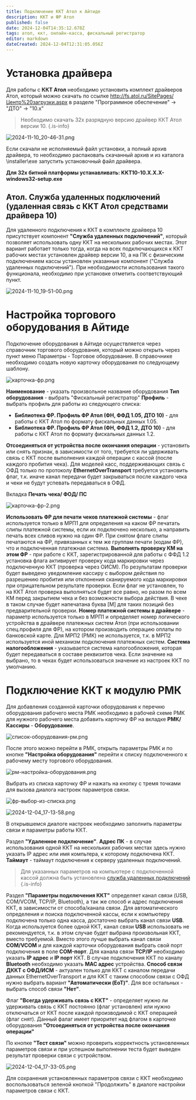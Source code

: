 ```yaml
---
title: Подключение ККТ Атол к Айтиде
description: ККТ и ФР Атол
published: false
date: 2024-12-04T14:35:12.678Z
tags: атол, ккт, онлайн-касса, фискальный регистратор
editor: markdown
dateCreated: 2024-12-04T12:31:05.056Z
---
```


# Установка драйвера
Для работы с **ККТ Атол** необходимо установить комплект драйверов Атол, который можно скачать по ссылке http://fs.atol.ru/SitePages/Центр%20загрузки.aspx в разделе "Программное обеспечение" -> "ДТО" -> "10.х"

> Необходимо скачать 32х разрядную версию драйвер ККТ Атол версии 10.
{.is-info}

![2024-11-10_20-46-31.png](/images/integrations/kktatol/2024-11-10_20-46-31.png)

Если скачали не исполняемый файл установки, а полный архив драйвера, то необходимо распаковать скачанный архив и из каталога \\installer\\exe запустить установочный файл драйвера.

**Для 32х битной платформы устанавливать: KKT10-10.X.X.X-windows32-setup.exe**

## Атол. Служба удаленных подключений (удаленная связь с ККТ Атол средствами драйвера 10)

Для удаленного подключения к ККТ в комплекте драйвера 10 присутствует компонент **"Служба удаленных подключений"**, который позволяет использовать одну ККТ на нескольких рабочих местах. Этот вариант работает только тогда, когда на всех подключающихся к ККТ рабочих местах установлен драйвер версии 10, а на ПК с физическим подключением кассы установлен указанные компонент ("Служба удаленных подключений"). При необходимости использования такого функционала, необходимо при установке отметить соответствующий пункт.

![2024-11-10_19-51-00.png](/images/integrations/kktatol/2024-11-10_19-51-00.png)

# Настройка торгового оборудования в Айтиде
Подключение оборудования в Айтиде осуществляется через справочник торгового оборудования, который можно открыть через пункт меню Параметры - Торговое оборудование. В справочнике необходимо создать новую карточку оборудования по следующему шаблону.

![карточка-фр.png](/images/integrations/kktatol/карточка-фр.png)

**Наименование** - указать произвольное название оборудования
**Тип оборудования** - выбрать "Фискальный регистратор"
**Профиль** - выбрать профиль для работы из следующего списка:
 - **Библиотека ФР. Профиль ФР Атол (ФН, ФФД 1.05, ДТО 10)** - для работы с ККТ Атол по формату фискальных данных 1.05.
 - **Библиотека ФР. Профиль ФР Атол (ФН, ФФД 1.2, ДТО 10)** - для работы с ККТ Атол по формату фискальных данных 1.2.
 
**Отсоединяться от устройства после окончания операции** - установить или снять признак, в зависимости от того, требуется ли удерживать связь с ККТ после выполнения каждой операции с кассой (после каждого пробития чека). Для моделей касс, поддерживающих связь с ОФД только по протоколу **EthernetOverTransport** требуется установить флаг, т.к. иначе канал передачи будет закрываться после каждого чека и чеки не будут успевать передаваться в ОФД.

Вкладка **Печать чека/ ФОД/ ПС** 

![карточка-фр-2.png](/images/integrations/kktatol/карточка-фр-2.png)

**Использовать ФР для печати чеков платежной системы** - флаг используется только в МРП1 для определения на каком ФР печатать слипы платежной системы, если их подключено несколько, а направить печать всех сливов нужно на один ФР. При снятом флаге слипы печатаются на ФР, привязанных к тем же группам печати (кодам ФР), что и подключенная платежная система.
**Выполнять проверку КМ на этом ФР** - при работе с ККТ, зарегистрированной для работы с ФФД 1.2 установка флага активирует проверку кода маркировки через подключенную ККТ (проверка через ОИСМ). По результатам проверки будет выведено уведомление кассиру с выбором действия по разрешению пробития или отклонения сканируемого кода маркировки при отрицательном результате проверки. Если флаг не установлен, то на ККТ Атол проверка выполняться будет все равно, но разом по всем КМ перед закрытием чека и без возможности выбора действия. В чеке в таком случае будет напечатана буква \[М] для таких позиций без предварительной проверки.
**Номер платежной системы в драйвере** - параметр используется только в МРП1 и определяет номер логического устройства в драйвере платежных систем Атол (при использовании спец.профиля для ФР), на котором производить операцию оплаты по банковской карте. Для МРП2 (РМК) не используется, т.к. в МРП2 используется иной механизм подключения платежных систем.
**Система налогообложения** - указывается система налогообложения, которая будет передаваться в составе реквизитов чека. Если значение на выбрано, то в чеках будет использоваться значение из настроек ККТ по умолчанию.

# Подключение ККТ к модулю РМК
Для добавления созданной карточки оборудования к перечню оборудования рабочего места РМК необходимо в рабочей схеме РМК для нужного рабочего места добавить карточку ФР на вкладке **РМК/Кассиры** - **Оборудование**.

![список-оборудования-рм.png](/images/integrations/kktatol/список-оборудования-рм.png)

После этого можно перейти в РМК, открыть параметры РМК и по кнопке **"Настройка оборудования"** перейти к списку подключенного к рабочему месту торгового оборудования.

![рм-настройка-оборудования.png](/images/integrations/kktatol/рм-настройка-оборудования.png)

Выбрать из списка карточку ФР и нажать на кнопку с тремя точками для вызова диалога настроек параметров связи.

![фр-выбор-из-списка.png](/images/integrations/kktatol/фр-выбор-из-списка.png)

![2024-12-04_17-13-58.png](/images/integrations/kktatol/2024-12-04_17-13-58.png)

В открывшемся диалоге настроек необходимо заполнить параметры связи и параметры работы ККТ.

Раздел **"Удаленное подключение"**. 
**Адрес ПК** - в случае использования одной ККТ на нескольких рабочих местах здесь нужно указать IP адрес или имя компьтера, к которому подключена ККТ.
**Таймаут** - таймаут подключения к серверу удаленных подключений.

> Для указанных параметров на компьютере с подключенной кассой должна быть установлена [служба удаленных подключений](/integrations/kktatol#атол-служба-удаленных-подключений-удаленная-связь-с-ккт-атол-средствами-драйвера-10)
{.is-info}

Раздел **"Параметры подключения ККТ"** определяет канал связи (USB, COM/VCOM, TCP/IP, Bluetooth), а так же способ и адрес подключения ККТ, в зависимости от способа/канала связи.
Для автоматического определения и поиска подключенной кассы, если к компьютеру подключена только одна касса, достаточно выбрать канал связи **USB**.
Когда используется более одной ККТ, канал связи **USB** использовать не рекомендуется, т.к. в этом случае будет выбрана произвольная ККТ, вместо требуемой. Вместо этого лучше выбрать канал связи **COM/VCOM** и для каждой карточки оборудования выбрать свой порт подключения в поле **COM-порт**.
Для канала связи **TCP/IP** необходимо указать **IP адрес** и **IP порт** ККТ.
В случае подключения ККТ по каналу **Bluetooth** необходимо указать **MAC адрес** устройства.
**Способ связи ДККТ с ОФД/ИСМ** - актуален только для ККТ с каналом передачи данных EthernetOverTransport и для ККТ с таким способом связи с ОФД нужно выбрать вариант **"Автоматически (EoT)"**. Для все остальных - выбрать способ связи **"Нет"**.

Флаг **"Всегда удерживать связь с ККТ"** - определяет нужно ли удерживать связь с ККТ постоянно (флаг установлен) или нужно отключаться от ККТ после каждой производимой с ККТ операцией (флаг снят). Данный фалаг имеет приоритет над флагом в карточке оборудования **"Отсоединяться от устройства после окончания операции"**

По кнопке **"Тест связи"** можно проверить корректность установленных параметров связи и при успешном выполнении теста будет выведен результат проверки связи с устройством.

![2024-12-04_17-33-05.png](/images/integrations/kktatol/2024-12-04_17-33-05.png)

Для сохранения установленных параметров связи с ККТ необходимо воспользоваться зеленой кнопкой "Продолжить" в диалоге настройки параметров связи с ККТ.